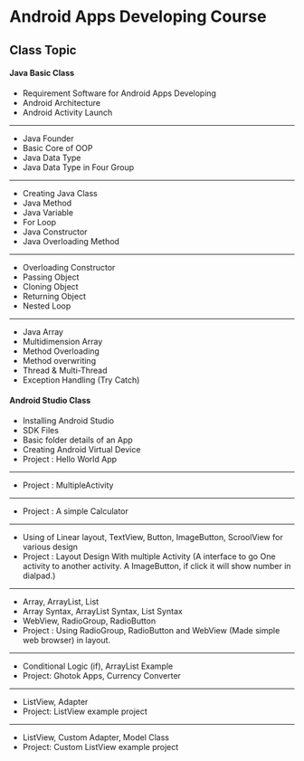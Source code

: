# Android Apps Developing Course


## Class Topic 


#### Java Basic Class

* Requirement Software for Android Apps Developing
* Android Architecture
* Android Activity Launch
---------
* Java Founder
* Basic Core of OOP
* Java Data Type
* Java Data Type in Four Group
---------
* Creating Java Class 
* Java Method
* Java Variable
* For Loop
* Java Constructor
* Java Overloading Method
---------
* Overloading Constructor
* Passing Object
* Cloning Object
* Returning Object
* Nested Loop
---------
* Java Array
* Multidimension Array
* Method Overloading
* Method overwriting
* Thread & Multi-Thread
* Exception Handling (Try Catch) 

#### Android Studio Class
* Installing Android Studio
* SDK Files
* Basic folder details of an App
* Creating Android Virtual Device
* Project : Hello World App
---------
* Project : MultipleActivity
---------
* Project : A simple Calculator
---------
* Using of Linear layout, TextView, Button, ImageButton, ScroolView for various design
* Project : Layout Design With multiple Activity (A interface to go One activity to another activity. A ImageButton, if click it will show number in dialpad.)
---------
* Array, ArrayList, List
* Array Syntax, ArrayList Syntax, List Syntax
* WebView, RadioGroup, RadioButton
* Project : Using RadioGroup, RadioButton and WebView (Made simple web browser) in layout.
---------
* Conditional Logic (if), ArrayList Example
* Project: Ghotok Apps, Currency Converter
--------
* ListView, Adapter
* Project: ListView example project
--------
* ListView, Custom Adapter, Model Class 
* Project: Custom ListView example project